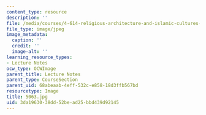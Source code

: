 ```yaml
---
content_type: resource
description: ''
file: /media/courses/4-614-religious-architecture-and-islamic-cultures-fall-2002/3da1963038dd52bead25bbd439d92145_5063.jpg
file_type: image/jpeg
image_metadata:
  caption: ''
  credit: ''
  image-alt: ''
learning_resource_types:
- Lecture Notes
ocw_type: OCWImage
parent_title: Lecture Notes
parent_type: CourseSection
parent_uid: 68abeaab-4eff-532c-e858-18d3ffb567bd
resourcetype: Image
title: 5063.jpg
uid: 3da19630-38dd-52be-ad25-bbd439d92145
---
```

